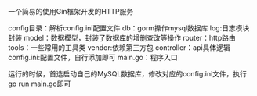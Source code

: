一个简易的使用Gin框架开发的HTTP服务

config目录：解析config.ini配置文件
db：gorm操作mysql数据库
log:日志模块封装
model：数据模型，封装了数据库的增删查改等操作
router：http路由
tools：一些常用的工具类
vendor:依赖第三方包
controller：api具体逻辑
config.ini:配置文件，自行添加即可
main.go：程序入口

运行的时候，首选启动自己的MySQL数据库，修改对应的config.ini文件，执行
go run main.go即可
